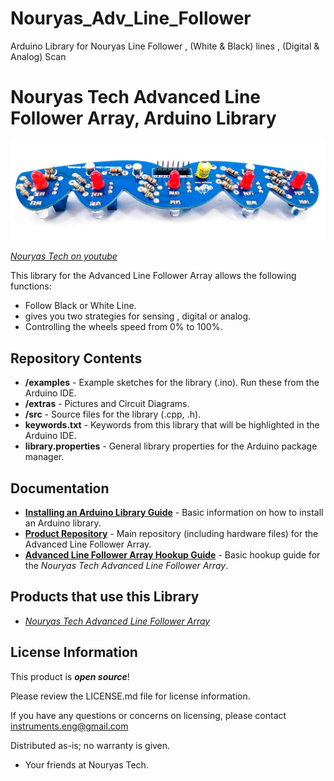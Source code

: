 # Nouryas_Adv_Line_Follower
Arduino Library for Nouryas Line Follower , (White &amp; Black) lines , (Digital &amp; Analog) Scan

Nouryas Tech Advanced Line Follower Array, Arduino Library
========================================

![Nouryas Tech Advanced Line Follower](https://raw.githubusercontent.com/Nouryas-Tech/Nouryas-Advanced-Line-Follower-Array/master/extras/IMG_20200119_210118_edited.jpg)

[*Nouryas Tech on youtube*](https://www.youtube.com/c/EngMYahyaMahmoud)

This library for the Advanced Line Follower Array allows the following functions:

* Follow Black or White Line.
* gives you two strategies for sensing , digital or analog.
* Controlling the wheels speed from 0% to 100%. 

Repository Contents
-------------------

* **/examples** - Example sketches for the library (.ino). Run these from the Arduino IDE. 
* **/extras** - Pictures and Circuit Diagrams. 
* **/src** - Source files for the library (.cpp, .h).
* **keywords.txt** - Keywords from this library that will be highlighted in the Arduino IDE. 
* **library.properties** - General library properties for the Arduino package manager. 

Documentation
--------------

* **[Installing an Arduino Library Guide](https://youtu.be/S71mDB1JpqE)** - Basic information on how to install an Arduino library.
* **[Product Repository](https://github.com/Nouryas-Tech/Nouryas-Advanced-Line-Follower-Array)** - Main repository (including hardware files) for the Advanced Line Follower Array.
* **[Advanced Line Follower Array Hookup Guide](https://youtu.be/S71mDB1JpqE)** - Basic hookup guide for the *Nouryas Tech Advanced Line Follower Array*.

Products that use this Library 
---------------------------------

* [*Nouryas Tech Advanced Line Follower Array*](https://egypt.souq.com/eg-en/advanced-line-follower-sensor-x5-dual-analog-digital-black-white-line-106046805/i/)

License Information
-------------------

This product is _**open source**_! 

Please review the LICENSE.md file for license information. 

If you have any questions or concerns on licensing, please contact instruments.eng@gmail.com

Distributed as-is; no warranty is given.

- Your friends at Nouryas Tech.
